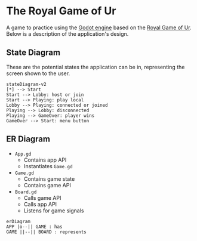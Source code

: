 # The Royal Game of Ur

A game to practice using the [Godot engine](https://godotengine.org/) based on the [Royal Game of Ur](https://en.wikipedia.org/wiki/Royal_Game_of_Ur). Below is a description of the application's design.

## State Diagram

These are the potential states the application can be in, representing the screen shown to the user.

<!-- https://mermaid-js.github.io/mermaid/#/stateDiagram -->

```mermaid
stateDiagram-v2
[*] --> Start
Start --> Lobby: host or join
Start --> Playing: play local
Lobby --> Playing: connected or joined
Playing --> Lobby: disconnected
Playing --> GameOver: player wins
GameOver --> Start: menu button
```

## ER Diagram

- `App.gd`
  - Contains app API
  - Instantiates `Game.gd`
- `Game.gd`
  - Contains game state
  - Contains game API
- `Board.gd`
  - Calls game API
  - Calls app API
  - Listens for game signals

<!-- https://mermaid-js.github.io/mermaid/#/classDiagram -->

```mermaid
erDiagram
APP |o--|| GAME : has
GAME ||--|| BOARD : represents
```